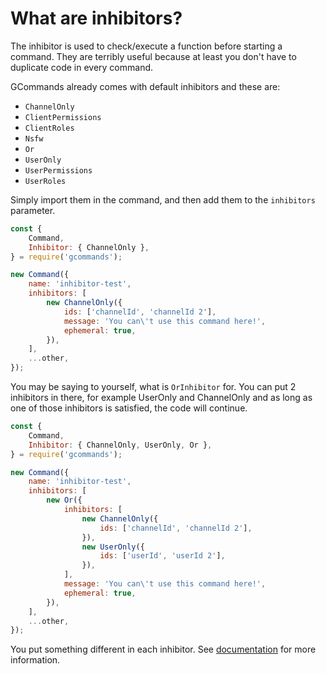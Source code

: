 # What are inhibitors?

The inhibitor is used to check/execute a function before starting a command. They are terribly useful because at least you don't have to duplicate code in every command.

GCommands already comes with default inhibitors and these are:

-   `ChannelOnly`
-   `ClientPermissions`
-   `ClientRoles`
-   `Nsfw`
-   `Or`
-   `UserOnly`
-   `UserPermissions`
-   `UserRoles`

Simply import them in the command, and then add them to the `inhibitors` parameter.

```js
const {
	Command,
	Inhibitor: { ChannelOnly },
} = require('gcommands');

new Command({
	name: 'inhibitor-test',
	inhibitors: [
		new ChannelOnly({
			ids: ['channelId', 'channelId 2'],
			message: 'You can\'t use this command here!',
			ephemeral: true,
		}),
	],
	...other,
});
```

You may be saying to yourself, what is `OrInhibitor` for. You can put 2 inhibitors in there, for example UserOnly and ChannelOnly and as long as one of those inhibitors is satisfied, the code will continue.

```js
const {
	Command,
	Inhibitor: { ChannelOnly, UserOnly, Or },
} = require('gcommands');

new Command({
	name: 'inhibitor-test',
	inhibitors: [
		new Or({
			inhibitors: [
				new ChannelOnly({
					ids: ['channelId', 'channelId 2'],
				}),
				new UserOnly({
					ids: ['userId', 'userId 2'],
				}),
			],
			message: 'You can\'t use this command here!',
			ephemeral: true,
		}),
	],
	...other,
});
```

You put something different in each inhibitor. See [documentation](https://garlic-team.js.org/docs/#/docs/gcommands/next/general/welcome) for more information.
